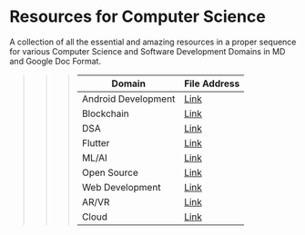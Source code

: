 # Resources for Computer Science

A collection of all the essential and amazing resources in a proper sequence for various Computer Science and Software Development Domains in MD and Google Doc Format.

>>>| Domain              | File Address                                        |
>>>| ------------------- | --------------------------------------------------- |
>>>| Android Development | [Link](./resources/Android%20Development)           |
>>>| Blockchain          | [Link](./resources/Blockchain)                      |
>>>| DSA                 | [Link](./resources/DSA)                             |
>>>| Flutter             | [Link](./resources/Flutter)                         |
>>>| ML/AI               | [Link](./resources/ML%20AI)                         |
>>>| Open Source         | [Link](./resources/Open%20Source)                   |
>>>| Web Development     | [Link](./resources/Web%20Development)               |
>>>| AR/VR               | [Link](./resources/AR%20VR)                         |
>>>| Cloud               | [Link](./resources/Cloud)                           |
